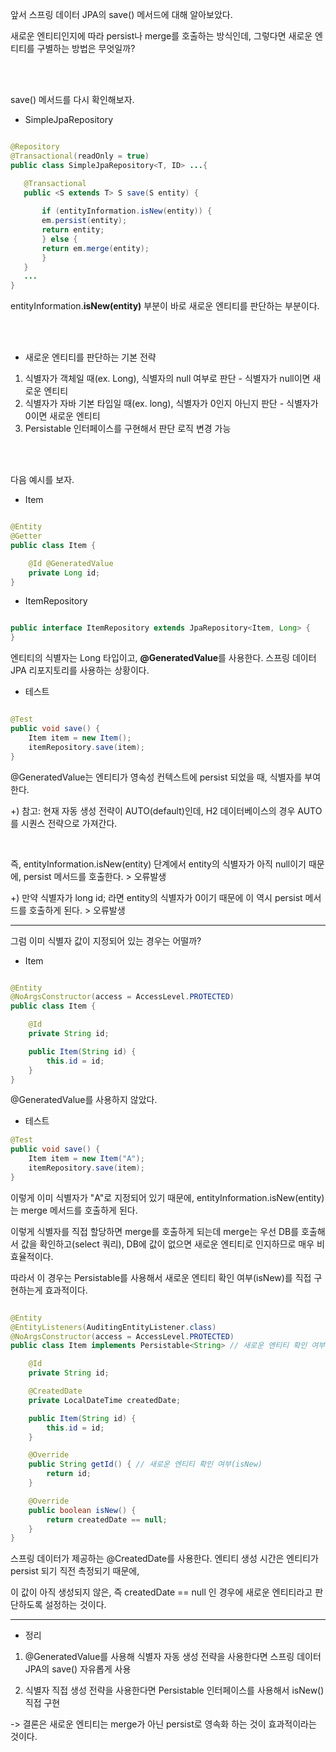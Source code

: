 앞서 스프링 데이터 JPA의 save() 메서드에 대해 알아보았다. 

새로운 엔티티인지에 따라 persist나 merge를 호출하는 방식인데, 그렇다면 새로운 엔티티를 구별하는 방법은 무엇일까?

<br/><br/>

save() 메서드를 다시 확인해보자.

* SimpleJpaRepository

```java

@Repository
@Transactional(readOnly = true)
public class SimpleJpaRepository<T, ID> ...{

   @Transactional
   public <S extends T> S save(S entity) {
   
       if (entityInformation.isNew(entity)) {
       em.persist(entity);
       return entity;
       } else {
       return em.merge(entity);
       }
   }
   ...
}

```

entityInformation.**isNew(entity)** 부분이 바로 새로운 엔티티를 판단하는 부분이다.

<br/><br/>

* 새로운 엔티티를 판단하는 기본 전략

1. 식별자가 객체일 때(ex. Long), 식별자의 null 여부로 판단 - 식별자가 null이면 새로운 엔티티
2. 식별자가 자바 기본 타입일 때(ex. long), 식별자가 0인지 아닌지 판단 - 식별자가 0이면 새로운 엔티티
3. Persistable 인터페이스를 구현해서 판단 로직 변경 가능


<br/><br/>

다음 예시를 보자.

* Item

```java

@Entity
@Getter
public class Item {

    @Id @GeneratedValue
    private Long id;
}

```

* ItemRepository

```java

public interface ItemRepository extends JpaRepository<Item, Long> {
}

```

엔티티의 식별자는 Long 타입이고, **@GeneratedValue**를 사용한다. 스프링 데이터 JPA 리포지토리를 사용하는 상황이다.

* 테스트

```java

@Test
public void save() {
    Item item = new Item();
    itemRepository.save(item);
}

```

@GeneratedValue는 엔티티가 영속성 컨텍스트에 persist 되었을 때, 식별자를 부여한다. 

+) 참고: 현재 자동 생성 전략이 AUTO(default)인데, H2 데이터베이스의 경우 AUTO를 시퀀스 전략으로 가져간다.

 <br/>

즉, entityInformation.isNew(entity) 단계에서 entity의 식별자가 아직 null이기 때문에, persist 메서드를 호출한다. > 오류발생

+) 만약 식별자가 long id; 라면 entity의 식별자가 0이기 때문에 이 역시 persist 메서드를 호출하게 된다. > 오류발생


---

그럼 이미 식별자 값이 지정되어 있는 경우는 어떨까?

* Item 

```java

@Entity
@NoArgsConstructor(access = AccessLevel.PROTECTED)
public class Item {

    @Id
    private String id;

    public Item(String id) {
        this.id = id;
    }
}

```

@GeneratedValue를 사용하지 않았다.

* 테스트

```java
@Test
public void save() {
    Item item = new Item("A");
    itemRepository.save(item);
}

```

이렇게 이미 식별자가 "A"로 지정되어 있기 때문에, entityInformation.isNew(entity)는 merge 메서드를 호출하게 된다.

이렇게 식별자를 직접 할당하면 merge를 호출하게 되는데 merge는 우선 DB를 호출해서 값을 확인하고(select 쿼리), DB에 값이 없으면 새로운 엔티티로 인지하므로 매우 비효율적이다.

따라서 이 경우는 Persistable를 사용해서 새로운 엔티티 확인 여부(isNew)를 직접 구현하는게 효과적이다.

```java

@Entity
@EntityListeners(AuditingEntityListener.class)
@NoArgsConstructor(access = AccessLevel.PROTECTED)
public class Item implements Persistable<String> // 새로운 엔티티 확인 여부(isNew) {

    @Id
    private String id;

    @CreatedDate
    private LocalDateTime createdDate;

    public Item(String id) {
        this.id = id;
    }

    @Override
    public String getId() { // 새로운 엔티티 확인 여부(isNew)
        return id;
    }

    @Override
    public boolean isNew() {
        return createdDate == null;
    }
}

```
스프링 데이터가 제공하는 @CreatedDate를 사용한다. 엔티티 생성 시간은 엔티티가 persist 되기 직전 측정되기 때문에, 

이 값이 아직 생성되지 않은, 즉 createdDate == null 인 경우에 새로운 엔티티라고 판단하도록 설정하는 것이다.


---

* 정리

1. @GeneratedValue를 사용해 식별자 자동 생성 전략을 사용한다면 스프링 데이터 JPA의 save() 자유롭게 사용

2. 식별자 직접 생성 전략을 사용한다면 Persistable 인터페이스를 사용해서 isNew() 직접 구현

-> 결론은 새로운 엔티티는 merge가 아닌 persist로 영속화 하는 것이 효과적이라는 것이다.


